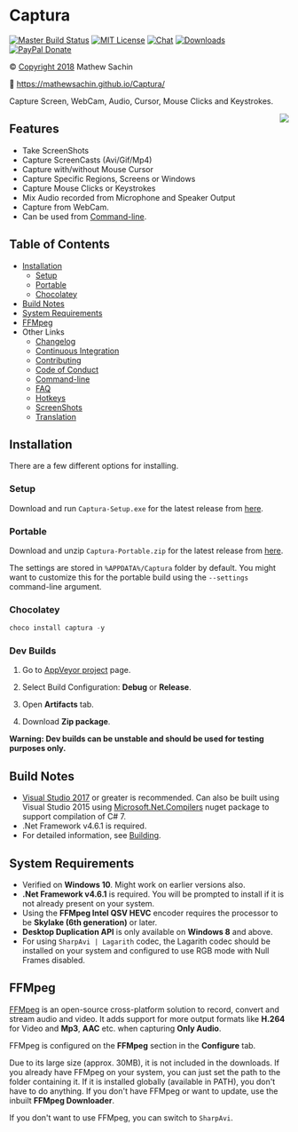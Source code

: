 # Captura

[![Master Build Status](https://img.shields.io/appveyor/ci/MathewSachin/Captura/master.svg?style=flat-square)](https://ci.appveyor.com/project/MathewSachin/Captura)
[![MIT License](https://img.shields.io/badge/license-MIT-blue.svg?style=flat-square)](LICENSE.md)
[![Chat](https://img.shields.io/badge/chat-on_gitter-yellow.svg?style=flat-square)](https://gitter.im/MathewSachin/Screna)
[![Downloads](https://img.shields.io/github/downloads/MathewSachin/Captura/total.svg?style=flat-square)](https://github.com/MathewSachin/Captura/releases)
[![PayPal Donate](https://img.shields.io/badge/donate-PayPal-orange.svg?style=flat-square)](https://www.paypal.me/MathewSachin)

&copy; [Copyright 2018](LICENSE.md) Mathew Sachin

:link: <https://mathewsachin.github.io/Captura/>

Capture Screen, WebCam, Audio, Cursor, Mouse Clicks and Keystrokes.

<a href="docs/ScreenShots.md"><img src="http://i.imgur.com/syPGnSd.png" align="right"></a>

## Features

- Take ScreenShots
- Capture ScreenCasts (Avi/Gif/Mp4)
- Capture with/without Mouse Cursor
- Capture Specific Regions, Screens or Windows
- Capture Mouse Clicks or Keystrokes
- Mix Audio recorded from Microphone and Speaker Output
- Capture from WebCam.
- Can be used from [Command-line](docs/CmdLine.md).

## Table of Contents

- [Installation](#installation)
  - [Setup](#setup)
  - [Portable](#portable)
  - [Chocolatey](#chocolatey)
- [Build Notes](#build-notes)
- [System Requirements](#system-requirements)
- [FFMpeg](#ffmpeg)
- Other Links
  - [Changelog](docs/Changelog.md)
  - [Continuous Integration](docs/CI.md)
  - [Contributing](CONTRIBUTING.md)
  - [Code of Conduct](CODE_OF_CONDUCT.md)
  - [Command-line](docs/CmdLine.md)
  - [FAQ](docs/FAQ.md)
  - [Hotkeys](docs/Hotkeys.md)
  - [ScreenShots](docs/ScreenShots.md)
  - [Translation](docs/Translation.md)

## Installation

There are a few different options for installing.

[latest]: https://github.com/MathewSachin/Captura/releases/latest

### Setup

Download and run `Captura-Setup.exe` for the latest release from [here][latest].

### Portable

Download and unzip `Captura-Portable.zip` for the latest release from [here][latest].

The settings are stored in `%APPDATA%/Captura` folder by default. You might want to customize this for the portable build using the `--settings` command-line argument.

### Chocolatey

```powershell
choco install captura -y
```

### Dev Builds

1. Go to [AppVeyor project](https://ci.appveyor.com/project/MathewSachin/Captura) page.

2. Select Build Configuration: **Debug** or **Release**.

3. Open **Artifacts** tab.

4. Download **Zip package**.

**Warning: Dev builds can be unstable and should be used for testing purposes only.**

## Build Notes

- [Visual Studio 2017](https://visualstudio.com) or greater is recommended. Can also be built using Visual Studio 2015 using [Microsoft.Net.Compilers](https://www.nuget.org/packages/Microsoft.Net.Compilers) nuget package to support compilation of C# 7.
- .Net Framework v4.6.1 is required.
- For detailed information, see [Building](docs/Building.md).

## System Requirements

- Verified on **Windows 10**. Might work on earlier versions also.
- **.Net Framework v4.6.1** is required. You will be prompted to install if it is not already present on your system.
- Using the **FFMpeg Intel QSV HEVC** encoder requires the processor to be **Skylake (6th generation)** or later.
- **Desktop Duplication API** is only available on **Windows 8** and above.
- For using `SharpAvi | Lagarith` codec, the Lagarith codec should be installed on your system and configured to use RGB mode with Null Frames disabled.

## FFMpeg

[FFMpeg](http://ffmpeg.org/) is an open-source cross-platform solution to record, convert and stream audio and video.
It adds support for more output formats like **H.264** for Video and **Mp3**, **AAC** etc. when capturing **Only Audio**.

FFMpeg is configured on the **FFMpeg** section in the **Configure** tab.

Due to its large size (approx. 30MB), it is not included in the downloads.
If you already have FFMpeg on your system, you can just set the path to the folder containing it.
If it is installed globally (available in PATH), you don't have to do anything.
If you don't have FFMpeg or want to update, use the inbuilt **FFMpeg Downloader**.

If you don't want to use FFMpeg, you can switch to `SharpAvi`.